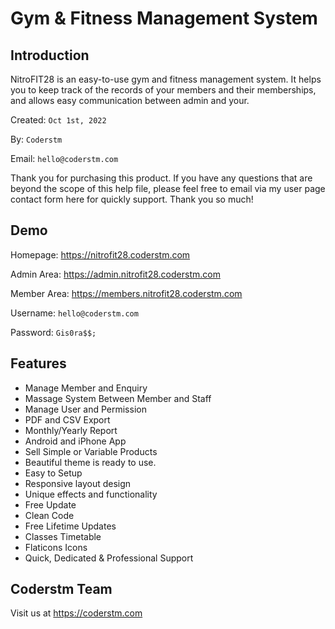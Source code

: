# Gym & Fitness Management System

## Introduction
NitroFIT28 is an easy-to-use gym and fitness management system. It helps you to keep track of the records of your members and their memberships, and allows easy communication between admin and your.

Created: `Oct 1st, 2022`

By: `Coderstm`

Email: `hello@coderstm.com`

Thank you for purchasing this product. If you have any questions that are beyond the scope of this help file, please feel free to email via my user page contact form here for quickly support. Thank you so much!

## Demo
Homepage: https://nitrofit28.coderstm.com

Admin Area: https://admin.nitrofit28.coderstm.com

Member Area: https://members.nitrofit28.coderstm.com

Username: `hello@coderstm.com`

Password: `Gis0ra$$;`

## Features
- Manage Member and Enquiry
- Massage System Between Member and Staff
- Manage User and Permission
- PDF and CSV Export
- Monthly/Yearly Report
- Android and iPhone App
- Sell Simple or Variable Products
- Beautiful theme is ready to use.
- Easy to Setup
- Responsive layout design
- Unique effects and functionality
- Free Update
- Clean Code
- Free Lifetime Updates
- Classes Timetable
- Flaticons Icons
- Quick, Dedicated &amp; Professional Support

## Coderstm Team
Visit us at https://coderstm.com

